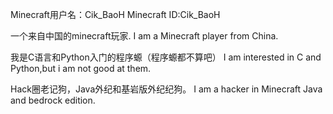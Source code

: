 Minecraft用户名：Cik_BaoH
Minecraft ID:Cik_BaoH

一个来自中国的minecraft玩家.
I am a Minecraft player from China.

我是C语言和Python入门的程序螈（程序螈都不算吧）
I am interested in C and Python,but i am not good at them.

Hack圈老记狗，Java外纪和基岩版外纪纪狗。
I am a hacker in Minecraft Java and bedrock edition.
